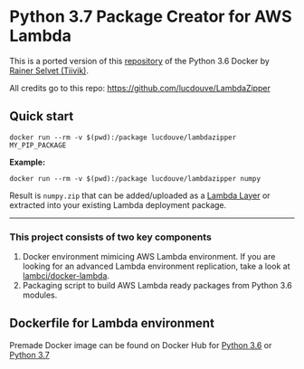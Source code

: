 # Python 3.7 Package Creator for AWS Lambda
This is a ported version of this [repository](https://github.com/tiivik/LambdaZipper) of the Python 3.6 Docker by [Rainer Selvet (Tiivik)](https://github.com/tiivik).

All credits go to this repo: https://github.com/lucdouve/LambdaZipper

## Quick start
`docker run --rm -v $(pwd):/package lucdouve/lambdazipper MY_PIP_PACKAGE`

**Example:**

`docker run --rm -v $(pwd):/package lucdouve/lambdazipper numpy`

Result is `numpy.zip` that can be added/uploaded as a [Lambda Layer](https://aws.amazon.com/blogs/aws/new-for-aws-lambda-use-any-programming-language-and-share-common-components/) or extracted into your existing Lambda deployment package.

---

### This project consists of two key components
1. Docker environment mimicing AWS Lambda environment. If you are looking for an advanced Lambda environment replication, take a look at [lambci/docker-lambda](https://github.com/lambci/docker-lambda).
2. Packaging script to build AWS Lambda ready packages from Python 3.6 modules.

## Dockerfile for Lambda environment
Premade Docker image can be found on Docker Hub for [Python 3.6](https://cloud.docker.com/repository/docker/tiivik/lambdazipper) or [Python 3.7](https://cloud.docker.com/repository/docker/lucdouve/lambdazippepython3.7)
